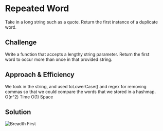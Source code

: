# Repeated Word
Take in a long string such as a quote. Return the first instance of a duplicate word.
## Challenge
Write a function that accepts a lengthy string parameter.
Return the first word to occur more than once in that provided string.
## Approach & Efficiency
We took in the string, and used toLowerCase() and regex for removing commas so that we could compare the words that we stored in a hashmap.
O(n^2) Time 
O(1) Space
## Solution
![Breadth First](assets/resources/aww-board.png)
